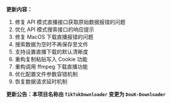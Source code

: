 **更新内容：**

1. 修复 API 模式直播接口获取原始数据报错的问题
2. 优化 API 模式搜索接口的响应提示
3. 修复 MacOS 下载直播报错的问题
4. 搜索数据为空时不再保存至文件
5. 支持设置直播下载的默认清晰度
6. 重构复制粘贴写入 Cookie 功能
7. 重构调用 ffmpeg 下载直播功能
8. 优化配置文件参数容错机制
9. 恢复数据请求延时机制

<p><strong>更新公告：本项目名称由 <code>TikTokDownloader</code> 变更为 <code>DouK-Downloader</code></strong></p>
